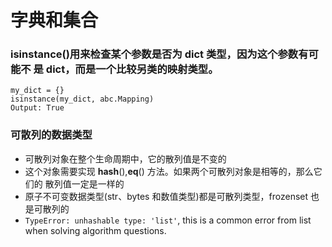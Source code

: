 # 字典和集合

### isinstance()用来检查某个参数是否为 dict 类型，因为这个参数有可能不 是 dict，而是一个比较另类的映射类型。
```
my_dict = {}
isinstance(my_dict, abc.Mapping)
Output: True
```

### 可散列的数据类型
- 可散列对象在整个生命周期中，它的散列值是不变的
- 这个对象需要实现 __hash__(),__eq__() 方法。如果两个可散列对象是相等的，那么它们的 散列值一定是一样的
- 原子不可变数据类型(str、bytes 和数值类型)都是可散列类型，frozenset 也是可散列的
- `TypeError: unhashable type: 'list'`, this is a common error from list when solving algorithm questions.

